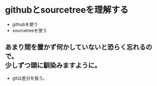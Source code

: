 # githubとsourcetreeを理解する
- githubを使う
- sourcetreeを使う

あまり間を置かず何かしていないと恐らく忘れるので。  
少しずつ頭に馴染みますように。  
---
- gitは差分を扱う。
